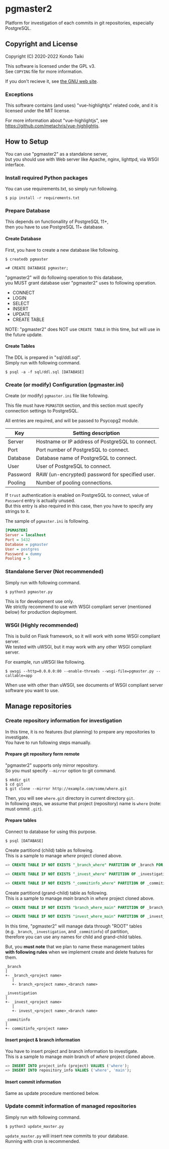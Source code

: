# pgmaster2

Platform for investigation of each commits in git repositories, especially PostgreSQL.

## Copyright and License

Copyright (C) 2020-2022 Kondo Taiki

This software is licensed under the GPL v3.  
See `COPYING` file for more information.

If you don't recieve it, see [the GNU web site](http://www.gnu.org/licenses/).

### Exceptions

This software contains (and uses) "vue-highlightjs" related code,
and it is licensed under the MIT license.

For more information about "vue-highlightjs",
see https://github.com/metachris/vue-highlightjs.

## How to Setup

You can use "pgmaster2" as a standalone server,  
but you should use with Web server like Apache, nginx, lighttpd, via WSGI interface.

### Install required Python packages

You can use requirements.txt, so simply run following.

```
$ pip install -r requirements.txt
```

### Prepare Database

This depends on functionallity of PostgreSQL 11+,  
then you have to use PostgreSQL 11+ database.

#### Create Database

First, you have to create a new database like following.

```
$ createdb pgmaster
```
```
=# CREATE DATABASE pgmaster;
```

"pgmaster2" will do following operation to this database,  
you MUST grant database user "pgmaster2" uses to following operation.

* CONNECT
* LOGIN
* SELECT
* INSERT
* UPDATE
* CREATE TABLE

NOTE: "pgmaster2" does NOT use `CREATE TABLE` in this time, but will use in the future update.

#### Create Tables

The DDL is prepared in "sql/ddl.sql".  
Simply run with following command.

```
$ psql -a -f sql/ddl.sql [DATABASE]
```

### Create (or modify) Configuration (pgmaster.ini)

Create (or modify) `pgmaster.ini` file like following.

This file must have `PGMASTER` section, and this section must specify connection settings to PostgreSQL.

All entries are required, and will be passed to Psycopg2 module.

| Key      | Setting description                              |
| -------- | ------------------------------------------------ |
| Server   | Hostname or IP address of PostgreSQL to connect. |
| Port     | Port number of PostgreSQL to connect.            |
| Database | Database name of PostgreSQL to connect.          |
| User     | User of PostgreSQL to connect.                   |
| Password | RAW (un-encrypted) password for specified user.  |
| Pooling  | Number of pooling connections.                   |

If `trust` authentication is enabled on PostgreSQL to connect, value of `Password` entry is actually unused.  
But this entry is also required in this case, then you have to specify any strings to it.  

The sample of `pgmaster.ini` is following.

```ini
[PGMASTER]
Server = localhost
Port = 5432
Database = pgmaster
User = postgres
Password = dummy
Pooling = 5
```

### Standalone Server (Not recommended)

Simply run with following command.

```
$ python3 pgmaster.py
```

This is for development use only.  
We strictly recommend to use with WSGI compliant server (mentioned below) 
for production deployment.

### WSGI (Highly recommended)

This is build on Flask framework, so it will work with some WSGI compliant server.  
We tested with uWSGI, but it may work with any other WSGI compliant server.

For example, run uWSGI like following.

```
$ uwsgi --http=0.0.0.0:80 --enable-threads --wsgi-file=pgmaster.py --callable=app
```

When use with other than uWSGI, see documents of WSGI compliant server software you want to use.

## Manage repositories

### Create repository information for investigation

In this time, it is no features (but planning) to prepare any repositories to investigate.  
You have to run following steps manually.

#### Prepare git repository form remote

"pgmaster2" supports only mirror repository.  
So you must specify `--mirror` option to git command.

```
$ mkdir git
$ cd git
$ git clone --mirror http://example.com/some/where.git
```

Then, you will see `where.git` directory in current directory `git`.  
In following steps, we assume that project (repository) name is `where` (note: must ommit `.git`).

#### Prepare tables

Connect to database for using this purpose.

```
$ psql [DATABASE]
```

Create partitiond (child) table as following.  
This is a sample to manage *where* project cloned above.

```sql
=> CREATE TABLE IF NOT EXISTS "_branch_where" PARTITION OF _branch FOR VALUES IN ('where') PARTITION BY list ( branch );

=> CREATE TABLE IF NOT EXISTS "_invest_where" PARTITION OF _investigation FOR VALUES IN ('where') PARTITION BY list ( branch );

=> CREATE TABLE IF NOT EXISTS "_commitinfo_where" PARTITION OF _commitifo FOR VALUES IN ('where');
```

Create partitiond (grand-child) table as following.  
This is a sample to manage *main* branch in *where* project cloned above.

```sql
=> CREATE TABLE IF NOT EXISTS "branch_where_main" PARTITION OF _branch_where FOR VALUES IN ('main');

=> CREATE TABLE IF NOT EXISTS "invest_where_main" PARTITION OF _invest_where FOR VALUES IN ('main');
```

In this time, "pgmaster2" will manage data through "ROOT" tables  
(e.g. `_branch`, `_investigation`, and `_commitinfo`) of partition,  
therefore you can use any names for child and grand-child tables.

But, you **must note** that we plan to name these management tables  
**with following rules** when we implement create and delete features for them.

```
_branch
|
+- _branch_<project name>
   |
   +- branch_<project name>_<branch name>

_investigation
|
+- _invest_<project name>
   |
   +- invest_<project name>_<branch name>

_commitinfo
|
+- commitinfo_<project name>
```

#### Insert project & branch information

You have to insert project and branch information to investigate.  
This is a sample to manage *main* branch of *where* project cloned above.

```sql
=> INSERT INTO project_info (project) VALUES ('where');
=> INSERT INTO repository_info VALUES ('where', 'main');
```

#### Insert commit information

Same as update procedure mentioned below.

### Update commit information of managed repositories

Simply run with following command.

```
$ python3 update_master.py
```

`update_master.py` will insert new commits to your database.  
Running with cron is recommended.
